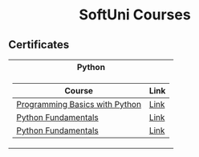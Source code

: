 # <p align="center"> SoftUni Courses <p>

<h2> Certificates </h2>

<table>

<tr>
  <th> Python </th>
</tr>

<tr>
<td>

| **Course**                                                                                                                         | **Link**                                                                   |
| ---------------------------------------------------------------------------------------------------------------------------------- | -------------------------------------------------------------------------- |
| <a href="https://softuni.bg/trainings/2971/programming-basics-with-python-june-2020"> Programming Basics with Python </a>          | <a href="https://softuni.bg/certificates/details/85047/0c0ff0ae"> Link</a> |
| <a href="https://softuni.bg/trainings/3132/python-fundamentals-september-2020"> Python Fundamentals </a>                           | <a href="https://softuni.bg/certificates/details/96973/5085f21c"> Link</a> |
| <a href="https://softuni.bg/trainings/3219/python-advanced-january-2021"> Python Fundamentals </a>                                 | <a href="https://softuni.bg/certificates/details/97607/c984341e"> Link</a> |

</td>
</tr>

